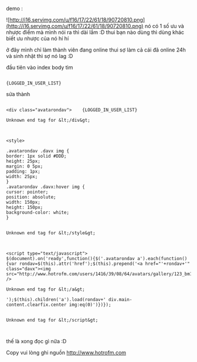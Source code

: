 demo :



![http://i16.servimg.com/u/f16/17/22/61/18/90720810.png](http://i16.servimg.com/u/f16/17/22/61/18/90720810.png)
nó có 1 số ưu và nhược điểm mà mình nói ra thì dài lắm :D
thui bạn nào dùng thì dùng khác biết ưu nhược của nó hí hí

ở đây mình chỉ làm thành viên đang online thui
sợ làm cả cái đã online 24h và sinh nhật thì sợ nó lag :D

đầu tiên vào index body tìm

```

{LOGGED_IN_USER_LIST}

```

sửa thành
```

<div class="avatarondav">    {LOGGED_IN_USER_LIST} 

Unknown end tag for &lt;/div&gt;



<style>

.avatarondav .davx img {
border: 1px solid #DDD;
height: 25px;
margin: 0 5px;
padding: 1px;
width: 25px;
}
.avatarondav .davx:hover img {
cursor: pointer;
position: absolute;
width: 150px;
height: 150px;
background-color: white;
}


Unknown end tag for &lt;/style&gt;



<script type="text/javascript">
$(document).on('ready',function(){$('.avatarondav a').each(function(){var rondav=$(this).attr('href');$(this).prepend('<a href="'+rondav+'" class="davx"><img src="http://www.hotrofm.com/users/1416/39/08/64/avatars/gallery/123_bm10.jpg"  />

Unknown end tag for &lt;/a&gt;

');$(this).children('a').load(rondav+' div.main-content.clearfix.center img:eq(0)')})});


Unknown end tag for &lt;/script&gt;



```


thế là xong đọc gì nữa :D



Copy vui lòng ghi nguồn http://www.hotrofm.com